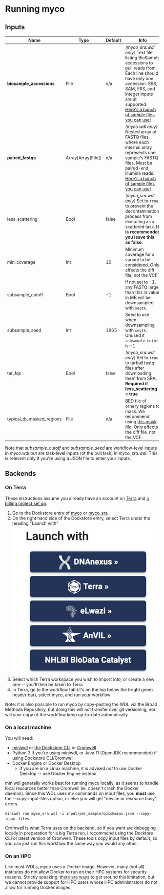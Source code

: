 # Running myco

## Inputs
| Name                        | Type                | Default | Info                                                                                                                                                                                                                                                                        |
|---------------------------  |-----------------    |-------- |---------------------------------------------------------------------------------------------------------------------------------------------------------------------------------------------------------------------------------------------------------------------------  |
| **biosample_accessions**    | File                | n/a     | *(myco_sra.wdl only)* Text file listing BioSample accessions to pull reads from. Each line should have only one accession. SRS, SAM, ERS, and integer inputs are all supported. [Here's a bunch of sample files you can use!](https://github.com/aofarrel/SRANWRP/tree/main/inputs/quick_tests)   |
| **paired_fastqs**           | Array[Array[File]]  | n/a     | *(myco.wdl only)* Nested array of FASTQ files, where each internal array represents one sample's FASTQ files. Must be paired-end Illumina reads. [Here's a bunch of sample files you can use!](https://github.com/aofarrel/SRANWRP/tree/main/inputs/quick_tests) |
| less_scattering             | Bool                | false   | *(myco_sra.wdl only)* Set to `true` to prevent the decontamination process from executing as a scattered task. **It is recommended you leave this as false.**                   |
| min_coverage                | Int                 | 10      | Minimum coverage for a variant to be considered. Only affects the diff file, not the VCF.     |
| subsample_cutoff            | Bool                | -1      | If not set to -1, any FASTQ larger than this in value in MB will be downsampled with `seqtk`.     |
| subsample_seed              | Int                 | 1965    | Seed to use when downsampling with `seqtk`. Unused if `subsample_cutoff` is -1.   |
| tar_fqs                     | Bool                | false   | *(myco_sra.wdl only)* Set to `true` to tarball fastq files after downloading them from SRA. **Required if less_scattering = true**   |
| typical_tb_masked_regions   | File                | n/a     | BED file of ornery regions to mask. We recommend using [this mask file](https://github.com/iqbal-lab-org/cryptic_tb_callable_mask/blob/43ec21319209b23f648f32e4868bdf07cf09f2a0/R00000039_repregions.bed). Only affects the diff file, not the VCF.                      |

Note that *subsample_cutoff* and *subsample_seed* are workflow-level inputs in *myco.wdl* but are task-level inputs (of the pull task) in *myco_sra.wdl*. This is relevent only if you're using a JSON file to enter your inputs.

## Backends

### On Terra
These instructions assume you already have an account on [Terra](https://terra.bio/) and [a billing project set up](https://support.terra.bio/hc/en-us/articles/360026182251-How-to-set-up-billing-in-Terra).
1. Go to the Dockstore entry of [myco](https://dockstore.org/workflows/github.com/aofarrel/myco/myco:main?tab=info) or [myco_sra](https://dockstore.org/workflows/github.com/aofarrel/myco/myco_sra:main?tab=info)
2. On the right hand side of the Dockstore entry, select Terra under the heading "Launch with" ![screenshot of launch with UI in Dockstore](./launch_with.png)
3. Select which Terra workspace you wish to import into, or create a new one -- you'll then be taken to Terra
4. In Terra, go to the workflow tab (it's on the top below the bright green header bar), select myco, and run your workflow

Note: It is also possible to run myco by copy-pasting the WDL via the Broad Methods Repository, but doing this will not transfer over git versioning, nor will your copy of the workflow keep up-to-date automatically.

### On a local machine
You will need:
* [miniwdl](https://github.com/chanzuckerberg/miniwdl) or [the Dockstore CLI](https://dockstore.org/quick-start) or [Cromwell](https://github.com/broadinstitute/cromwell)
* Python 3 if you're using miniwdl, or Java 11 (OpenJDK recommended) if using Dockstore CLI/Cromwell
* Docker Engine or Docker Desktop
  * if you are on a Linux machine, it is advised *not* to use Docker Desktop -- use Docker Engine instead

miniwdl generally works best for running myco locally, as it seems to handle local resources better than Cromwell (ie, doesn't crash the Docker daemon). Since this WDL uses mv commands on input files, you **must** use the --copy-input-files option, or else you will get "device or resource busy" errors.

`miniwdl run myco_sra.wdl -i input/per_sample/quickmini.json --copy-input-files`

Cromwell is what Terra uses on the backend, so if you want are debugging locally in preparation for a big Terra run, I recommend using the Docktore CLI or latest version of Cromwell. These tools copy input files by default, so you can just run this workflow the same way you would any other.

### On an HPC
Like most WDLs, myco uses a Docker image. However, many (not all) institutes do not allow Docker to run on their HPC systems for security reasons. Strictly speaking, [there are ways](https://docs.dockstore.org/en/stable/advanced-topics/docker-alternatives.html) to get around this limitation, but we cannot provide support for HPC users whose HPC administrators do not allow for running Docker images.

